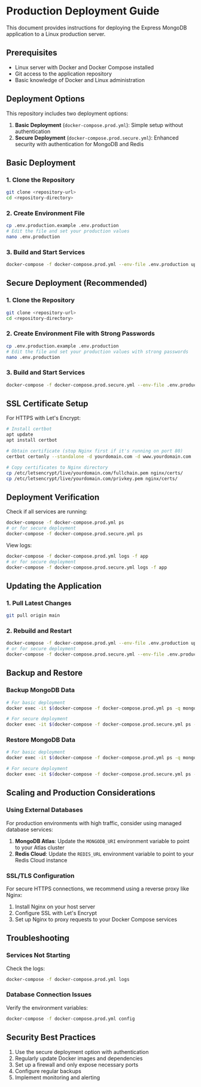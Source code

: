 # Production Deployment Guide

This document provides instructions for deploying the Express MongoDB application to a Linux production server.

## Prerequisites

- Linux server with Docker and Docker Compose installed
- Git access to the application repository
- Basic knowledge of Docker and Linux administration

## Deployment Options

This repository includes two deployment options:

1. **Basic Deployment** (`docker-compose.prod.yml`): Simple setup without authentication
2. **Secure Deployment** (`docker-compose.prod.secure.yml`): Enhanced security with authentication for MongoDB and Redis

## Basic Deployment

### 1. Clone the Repository

```bash
git clone <repository-url>
cd <repository-directory>
```

### 2. Create Environment File

```bash
cp .env.production.example .env.production
# Edit the file and set your production values
nano .env.production
```

### 3. Build and Start Services

```bash
docker-compose -f docker-compose.prod.yml --env-file .env.production up -d
```

## Secure Deployment (Recommended)

### 1. Clone the Repository

```bash
git clone <repository-url>
cd <repository-directory>
```

### 2. Create Environment File with Strong Passwords

```bash
cp .env.production.example .env.production
# Edit the file and set your production values with strong passwords
nano .env.production
```

### 3. Build and Start Services

```bash
docker-compose -f docker-compose.prod.secure.yml --env-file .env.production up -d
```

## SSL Certificate Setup

For HTTPS with Let's Encrypt:

```bash
# Install certbot
apt update
apt install certbot

# Obtain certificate (stop Nginx first if it's running on port 80)
certbot certonly --standalone -d yourdomain.com -d www.yourdomain.com

# Copy certificates to Nginx directory
cp /etc/letsencrypt/live/yourdomain.com/fullchain.pem nginx/certs/
cp /etc/letsencrypt/live/yourdomain.com/privkey.pem nginx/certs/
```

## Deployment Verification

Check if all services are running:

```bash
docker-compose -f docker-compose.prod.yml ps
# or for secure deployment
docker-compose -f docker-compose.prod.secure.yml ps
```

View logs:

```bash
docker-compose -f docker-compose.prod.yml logs -f app
# or for secure deployment
docker-compose -f docker-compose.prod.secure.yml logs -f app
```

## Updating the Application

### 1. Pull Latest Changes

```bash
git pull origin main
```

### 2. Rebuild and Restart

```bash
docker-compose -f docker-compose.prod.yml --env-file .env.production up -d --build
# or for secure deployment
docker-compose -f docker-compose.prod.secure.yml --env-file .env.production up -d --build
```

## Backup and Restore

### Backup MongoDB Data

```bash
# For basic deployment
docker exec -it $(docker-compose -f docker-compose.prod.yml ps -q mongodb) mongodump --out /data/db/backup

# For secure deployment
docker exec -it $(docker-compose -f docker-compose.prod.secure.yml ps -q mongodb) mongodump --username admin --password $MONGO_ADMIN_PASSWORD --authenticationDatabase admin --out /data/db/backup
```

### Restore MongoDB Data

```bash
# For basic deployment
docker exec -it $(docker-compose -f docker-compose.prod.yml ps -q mongodb) mongorestore /data/db/backup

# For secure deployment
docker exec -it $(docker-compose -f docker-compose.prod.secure.yml ps -q mongodb) mongorestore --username admin --password $MONGO_ADMIN_PASSWORD --authenticationDatabase admin /data/db/backup
```

## Scaling and Production Considerations

### Using External Databases

For production environments with high traffic, consider using managed database services:

1. **MongoDB Atlas**: Update the `MONGODB_URI` environment variable to point to your Atlas cluster
2. **Redis Cloud**: Update the `REDIS_URL` environment variable to point to your Redis Cloud instance

### SSL/TLS Configuration

For secure HTTPS connections, we recommend using a reverse proxy like Nginx:

1. Install Nginx on your host server
2. Configure SSL with Let's Encrypt
3. Set up Nginx to proxy requests to your Docker Compose services

## Troubleshooting

### Services Not Starting

Check the logs:

```bash
docker-compose -f docker-compose.prod.yml logs
```

### Database Connection Issues

Verify the environment variables:

```bash
docker-compose -f docker-compose.prod.yml config
```

## Security Best Practices

1. Use the secure deployment option with authentication
2. Regularly update Docker images and dependencies
3. Set up a firewall and only expose necessary ports
4. Configure regular backups
5. Implement monitoring and alerting 